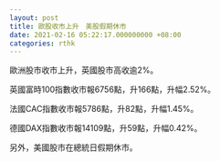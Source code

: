 ```yaml
---
layout: post
title: 歐股收市上升　美股假期休市
date: 2021-02-16 05:22:17.000000000 +08:00
categories: rthk
---
```


歐洲股市收市上升，英國股市高收逾2%。

英國富時100指數收市報6756點，升166點，升幅2.52%。

法國CAC指數收市報5786點，升82點，升幅1.45%。

德國DAX指數收市報14109點，升59點，升幅0.42%。

另外，美國股市在總統日假期休市。
